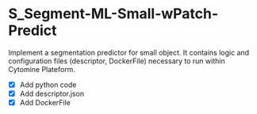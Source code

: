 # S_Segment-ML-Small-wPatch-Predict

Implement a segmentation predictor for small object.
It contains logic and configuration files (descriptor, DockerFile) necessary to run within Cytomine Plateform.

- [x] Add python code
- [x] Add descriptor.json
- [x] Add DockerFile
